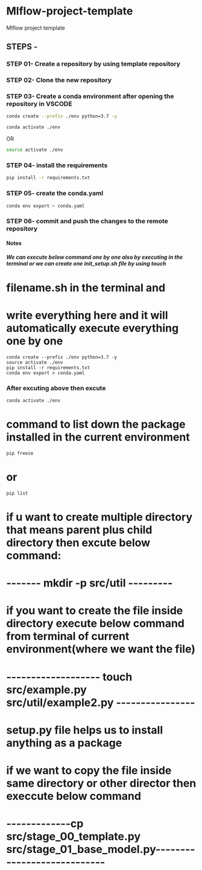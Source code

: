 # Mlflow-project-template
Mlflow project template

## STEPS -

### STEP 01- Create a repository by using template repository

### STEP 02- Clone the new repository

### STEP 03- Create a conda environment after opening the repository in VSCODE

```bash
conda create --prefix ./env python=3.7 -y
```

```bash
conda activate ./env
```
OR
```bash
source activate ./env
```

### STEP 04- install the requirements
```bash
pip install -r requirements.txt
```


### STEP 05- create the conda.yaml
```bash
conda env export > conda.yaml
```

### STEP 06- commit and push the changes to the remote repository


#### Notes
##### We can execute below command one by one also by executing in the terminal or we can create one init_setup.sh file by using touch 
# filename.sh in the terminal and
# write everything here and it will automatically execute everything one by one 
```
conda create --prefix ./env python=3.7 -y
source activate ./env
pip install -r requirements.txt
conda env export > conda.yaml
```

### After excuting above then excute 
```
conda activate ./env
```
# command to list down the package installed in the current environment
```
pip freeze
```
# or 
```
pip list
```

# if u want to create multiple directory that means parent plus child directory then excute below command:
# -------     mkdir -p src/util ---------

# if you want to create the file inside directory execute below command from terminal of current environment(where we want the file)
#  ------------------- touch src/example.py src/util/example2.py ----------------

# setup.py file helps us to install anything as a package

# if we want to  copy the file inside same directory or other director then execcute below command
#  -------------cp src/stage_00_template.py src/stage_01_base_model.py----------------------------